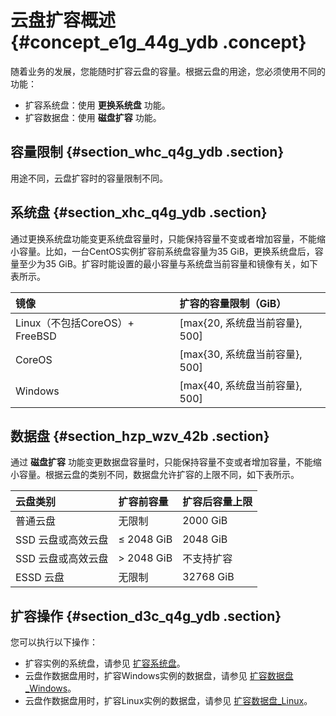 # 云盘扩容概述 {#concept_e1g_44g_ydb .concept}

随着业务的发展，您能随时扩容云盘的容量。根据云盘的用途，您必须使用不同的功能：

-   扩容系统盘：使用 **更换系统盘** 功能。
-   扩容数据盘：使用 **磁盘扩容** 功能。

## 容量限制 {#section_whc_q4g_ydb .section}

用途不同，云盘扩容时的容量限制不同。

## 系统盘 {#section_xhc_q4g_ydb .section}

通过更换系统盘功能变更系统盘容量时，只能保持容量不变或者增加容量，不能缩小容量。比如，一台CentOS实例扩容前系统盘容量为35 GiB，更换系统盘后，容量至少为35 GiB。扩容时能设置的最小容量与系统盘当前容量和镜像有关，如下表所示。

|镜像|扩容的容量限制（GiB）|
|:-|:-----------|
|Linux（不包括CoreOS）+ FreeBSD|\[max\{20, 系统盘当前容量\}, 500\]|
|CoreOS|\[max\{30, 系统盘当前容量\}, 500\]|
|Windows|\[max\{40, 系统盘当前容量\}, 500\]|

## 数据盘 {#section_hzp_wzv_42b .section}

通过 **磁盘扩容** 功能变更数据盘容量时，只能保持容量不变或者增加容量，不能缩小容量。根据云盘的类别不同，数据盘允许扩容的上限不同，如下表所示。

|云盘类别|扩容前容量|扩容后容量上限|
|:---|:----|:------|
|普通云盘|无限制|2000 GiB|
|SSD 云盘或高效云盘|≤ 2048 GiB|2048 GiB|
|SSD 云盘或高效云盘|\> 2048 GiB|不支持扩容|
|ESSD 云盘|无限制|32768 GiB|

## 扩容操作 {#section_d3c_q4g_ydb .section}

您可以执行以下操作：

-   扩容实例的系统盘，请参见 [扩容系统盘](cn.zh-CN/用户指南/云盘/扩容云盘/扩容系统盘.md#)。
-   云盘作数据盘用时，扩容Windows实例的数据盘，请参见 [扩容数据盘\_Windows](cn.zh-CN/用户指南/云盘/扩容云盘/扩容数据盘_Windows.md#)。
-   云盘作数据盘用时，扩容Linux实例的数据盘，请参见 [扩容数据盘\_Linux](cn.zh-CN/用户指南/云盘/扩容云盘/扩容数据盘_Linux.md#)。

